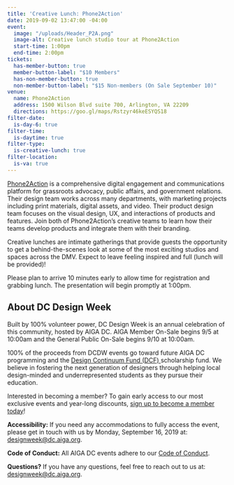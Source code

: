 ```yaml
---
title: 'Creative Lunch: Phone2Action'
date: 2019-09-02 13:47:00 -04:00
event:
  image: "/uploads/Header_P2A.png"
  image-alt: Creative lunch studio tour at Phone2Action
  start-time: 1:00pm
  end-time: 2:00pm
tickets:
  has-member-button: true
  member-button-label: "$10 Members"
  has-non-member-button: true
  non-member-button-label: "$15 Non-members (On Sale September 10)"
venue:
  name: Phone2Action
  address: 1500 Wilson Blvd suite 700, Arlington, VA 22209
  directions: https://goo.gl/maps/Rstzyr46keESYQS18
filter-date:
  is-day-6: true
filter-time:
  is-daytime: true
filter-type:
  is-creative-lunch: true
filter-location:
  is-va: true
---
```


[Phone2Action](https://phone2action.com) is a comprehensive digital engagement and communications platform for grassroots advocacy, public affairs, and government relations. Their design team works across many departments, with marketing projects including print materials, digital assets, and video. Their product design team focuses on the visual design, UX, and interactions of products and features. Join both of Phone2Action’s creative teams to learn how their teams develop products and integrate them with their branding.

Creative lunches are intimate gatherings that provide guests the opportunity to get a behind-the-scenes look at some of the most exciting studios and spaces across the DMV. Expect to leave feeling inspired and full (lunch will be provided)!

Please plan to arrive 10 minutes early to allow time for registration and grabbing lunch. The presentation will begin promptly at 1:00pm.

## About DC Design Week
Built by 100% volunteer power, DC Design Week is an annual celebration of this community, hosted by AIGA DC. AIGA Member On-Sale begins 9/5 at 10:00am and the General Public On-Sale begins 9/10 at 10:00am.

100% of the proceeds from DCDW events go toward future AIGA DC programming and the [Design Continuum Fund (DCF) ](https://www.givecontinuum.org/) scholarship fund. We believe in fostering the next generation of designers through helping local design-minded and underrepresented students as they pursue their education.

Interested in becoming a member? To gain early access to our most exclusive events and year-long discounts, [sign up to become a member today](https://my.aiga.org/)! 

**Accessibility:**
If you need any accommodations to fully access the event, please get in touch with us by Monday, September 16, 2019 at: designweek@dc.aiga.org.

**Code of Conduct:**
All AIGA DC events adhere to our [Code of Conduct](https://dc.aiga.org/events/code-of-conduct/).

**Questions?**
If you have any questions, feel free to reach out to us at: designweek@dc.aiga.org.